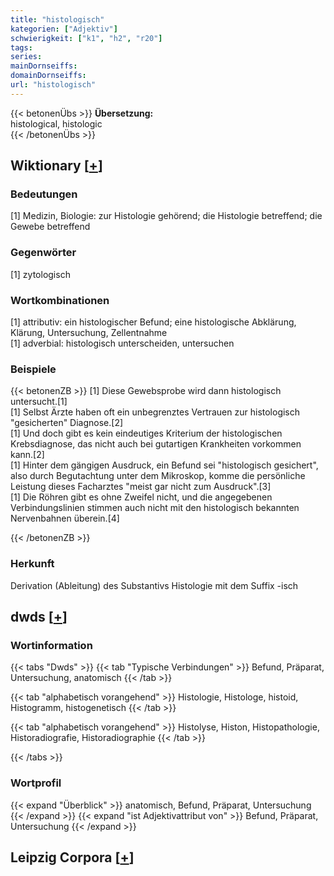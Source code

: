 ```yaml
---
title: "histologisch"
kategorien: ["Adjektiv"]
schwierigkeit: ["k1", "h2", "r20"]
tags:
series:
mainDornseiffs:
domainDornseiffs:
url: "histologisch"
---
```


{{< betonenÜbs >}}
**Übersetzung:**  
histological, histologic  
{{< /betonenÜbs >}}

## Wiktionary [[+](https://de.wiktionary.org/wiki/histologisch)]

### Bedeutungen
[1] Medizin, Biologie: zur Histologie gehörend; die Histologie betreffend; die Gewebe betreffend  

### Gegenwörter
[1] zytologisch  

### Wortkombinationen
[1] attributiv: ein histologischer Befund; eine histologische Abklärung, Klärung, Untersuchung, Zellentnahme  
[1] adverbial: histologisch unterscheiden, untersuchen  

### Beispiele
{{< betonenZB >}}
[1] Diese Gewebsprobe wird dann histologisch untersucht.[1]  
[1] Selbst Ärzte haben oft ein unbegrenztes Vertrauen zur histologisch "gesicherten" Diagnose.[2]  
[1] Und doch gibt es kein eindeutiges Kriterium der histologischen Krebsdiagnose, das nicht auch bei gutartigen Krankheiten vorkommen kann.[2]  
[1] Hinter dem gängigen Ausdruck, ein Befund sei "histologisch gesichert", also durch Begutachtung unter dem Mikroskop, komme die persönliche Leistung dieses Facharztes "meist gar nicht zum Ausdruck".[3]  
[1] Die Röhren gibt es ohne Zweifel nicht, und die angegebenen Verbindungslinien stimmen auch nicht mit den histologisch bekannten Nervenbahnen überein.[4]  

{{< /betonenZB >}}
### Herkunft
Derivation (Ableitung) des Substantivs Histologie mit dem Suffix -isch  



## dwds [[+](https://www.dwds.de/wb/histologisch)]

### Wortinformation
{{< tabs "Dwds" >}}
{{< tab "Typische Verbindungen" >}}
Befund, Präparat, Untersuchung, anatomisch
{{< /tab >}}

{{< tab "alphabetisch vorangehend" >}}
Histologie, Histologe, histoid, Histogramm, histogenetisch
{{< /tab >}}

{{< tab "alphabetisch vorangehend" >}}
Histolyse, Histon, Histopathologie, Historadiografie, Historadiographie
{{< /tab >}}

{{< /tabs >}}

### Wortprofil
{{< expand "Überblick" >}} anatomisch, Befund, Präparat, Untersuchung {{< /expand >}}
{{< expand "ist Adjektivattribut von" >}} Befund, Präparat, Untersuchung {{< /expand >}}

## Leipzig Corpora [[+](https://corpora.uni-leipzig.de/en/res?word=histologisch&corpusId=deu_newscrawl-public_2018)]

